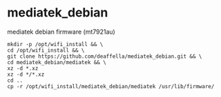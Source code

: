 # mediatek_debian
mediatek debian firmware (mt7921au)



    mkdir -p /opt/wifi_install && \
    cd /opt/wifi_install && \
    git clone https://github.com/deaffella/mediatek_debian.git && \
    cd mediatek_debian/mediatek && \
    xz -d *.xz 
    xz -d */*.xz
    cd ..
    cp -r /opt/wifi_install/mediatek_debian/mediatek /usr/lib/firmware/
